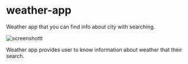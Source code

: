 # weather-app
 Weather app that you can find info about city with searching.

![screenshottt](https://user-images.githubusercontent.com/91954535/209706136-d597ce1a-f77d-4b5a-8386-35d843657686.jpg)

Weather app provides user to know information about weather that their search.
